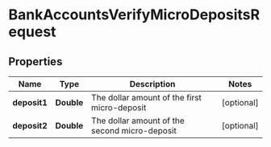 

# BankAccountsVerifyMicroDepositsRequest



## Properties

| Name | Type | Description | Notes |
|------------ | ------------- | ------------- | -------------|
|**deposit1** | **Double** | The dollar amount of the first micro-deposit |  [optional] |
|**deposit2** | **Double** | The dollar amount of the second micro-deposit |  [optional] |



